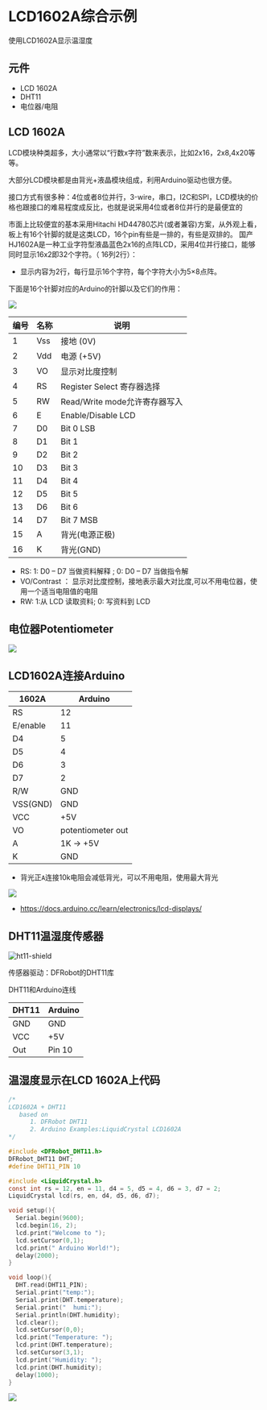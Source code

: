 # LCD1602A综合示例

使用LCD1602A显示温湿度

## 元件

* LCD 1602A
* DHT11
* 电位器/电阻

## LCD 1602A

LCD模块种类超多，大小通常以“行数x字符”数来表示，比如2x16，2x8,4x20等等。

大部分LCD模块都是由背光+液晶模块组成，利用Arduino驱动也很方便。

接口方式有很多种：4位或者8位并行，3-wire，串口，I2C和SPI，LCD模块的价格也跟接口的难易程度成反比，也就是说采用4位或者8位并行的是最便宜的

市面上比较便宜的基本采用Hitachi HD44780芯片(或者兼容)方案，从外观上看，板上有16个针脚的就是这类LCD，16个pin有些是一排的，有些是双排的。
国产HJ1602A是一种工业字符型液晶蓝色2x16的点阵LCD，采用4位并行接口，能够同时显示16x2即32个字符。（ 16列2行）：
* 显示内容为2行，每行显示16个字符，每个字符大小为5×8点阵。

下面是16个针脚对应的Arduino的针脚以及它们的作用：

![](img/components/1602A/1602-LCD-pinout.jpg)

| 编号 | 名称	  | 说明      |
|------|--------|-----------|
|  1	 | Vss	   | 接地 (0V)  |
|  2	 | Vdd	   | 电源 (+5V) |
|  3	 | VO     | 显示对比度控制|
|  4	 | RS	   | Register Select 寄存器选择 |   
|  5	 | RW	   | Read/Write mode允许寄存器写入| 
|  6   |	E	     | Enable/Disable LCD |
|  7	 | D0	   |  Bit 0 LSB |
|  8	 | D1	   |  Bit 1     |
|  9	 | D2	   |  Bit 2     |
|  10	 | D3     |	Bit 3     |
|  11	 | D4	   |  Bit 4     |
|  12	 | D5	   |	Bit 5     |
|  13	 | D6	   |	Bit 6     |
|  14	 | D7	   |	Bit 7 MSB |
|  15	 |	A	     |	背光(电源正极) |
|  16	 | K	     |	背光(GND)      |

* RS:  1: D0 – D7 当做资料解释 ; 0: D0 – D7 当做指令解
* VO/Contrast ： 显示对比度控制，接地表示最大对比度,可以不用电位器，使用一个适当电阻值的电阻
* RW: 1:从 LCD 读取资料;   0: 写资料到 LCD 

## 电位器Potentiometer

![](img/components/potentiometer.jpg)

## LCD1602A连接Arduino

| 1602A     | Arduino  |
|-----------|----------|
| RS        |  12      |
| E/enable  |  11      | 
| D4        |   5      |
| D5        |   4      |
| D6        |   3      |
| D7        |   2      |
| R/W       | GND      |
| VSS(GND)  | GND      |
| VCC       | +5V      |
| VO        | potentiometer out |
| A         | 1K -> +5V  |
| K         | GND  |

* 背光正`A`连接10k电阻会减低背光，可以不用电阻，使用最大背光

![](img/components/1602A/1602_wired_example.jpg)

* https://docs.arduino.cc/learn/electronics/lcd-displays/

## DHT11温湿度传感器

![ht11-shield](img/components/DHT11/dht11-shield-3pin.jpg)

传感器驱动：DFRobot的DHT11库

DHT11和Arduino连线

| DHT11  | Arduino |
|--------|---------|
| GND    |  GND    |
| VCC    |  +5V    | 
| Out    |  Pin 10 |


##  温湿度显示在LCD 1602A上代码

```c
/*
LCD1602A + DHT11
   based on
      1. DFRobot DHT11
      2. Arduino Examples:LiquidCrystal LCD1602A
*/

#include <DFRobot_DHT11.h>
DFRobot_DHT11 DHT;
#define DHT11_PIN 10

#include <LiquidCrystal.h>
const int rs = 12, en = 11, d4 = 5, d5 = 4, d6 = 3, d7 = 2;
LiquidCrystal lcd(rs, en, d4, d5, d6, d7);

void setup(){
  Serial.begin(9600);
  lcd.begin(16, 2);
  lcd.print("Welcome to ");
  lcd.setCursor(0,1);    
  lcd.print(" Arduino World!");
  delay(2000);
}

void loop(){
  DHT.read(DHT11_PIN);
  Serial.print("temp:");
  Serial.print(DHT.temperature);
  Serial.print("  humi:");
  Serial.println(DHT.humidity);
  lcd.clear();
  lcd.setCursor(0,0); 
  lcd.print("Temperature: ");
  lcd.print(DHT.temperature);
  lcd.setCursor(3,1); 
  lcd.print("Humidity: ");
  lcd.print(DHT.humidity);
  delay(1000);
}
```

![](img/components/1602A/1602a_dht11_demo.jpg)



